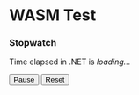 # WASM Test
<script type='module' src="main.js"></script>

<h3>Stopwatch</h3>
<p>
  Time elapsed in .NET is <span id="time"><i>loading...</i></span>
</p>
<p>
  <button id="pause">Pause</button>
  <button id="reset">Reset</button>
</p>